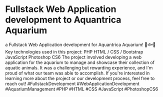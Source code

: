 #  Fullstack Web Application development to Aquantrica Aquarium
 a Fullstack Web Application development for Aquantrica Aquarium! 🐠🐟🐡  Key technologies used in this project:  PHP HTML / CSS / Bootstrap JavaScript Photoshop CS6 The project involved developing a web application for the aquarium to manage and showcase their collection of aquatic animals. It was a challenging but rewarding experience, and I'm proud of what our team was able to accomplish.  If you're interested in learning more about the project or our development process, feel free to reach out! #FullstackDevelopment #WebApplicationDevelopment #AquariumManagement #PHP #HTML #CSS #JavaScript #PhotoshopCS6
